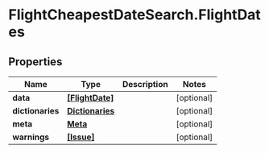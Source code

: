 # FlightCheapestDateSearch.FlightDates

## Properties

Name | Type | Description | Notes
------------ | ------------- | ------------- | -------------
**data** | [**[FlightDate]**](FlightDate.md) |  | [optional] 
**dictionaries** | [**Dictionaries**](Dictionaries.md) |  | [optional] 
**meta** | [**Meta**](Meta.md) |  | [optional] 
**warnings** | [**[Issue]**](Issue.md) |  | [optional] 


